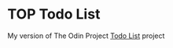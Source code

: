 # TOP Todo List
My version of The Odin Project <a href="https://www.theodinproject.com/lessons/todo-list">Todo List</a> project
